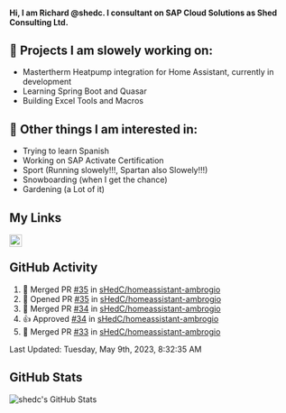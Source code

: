 #### Hi, I am Richard @shedc. I consultant on SAP Cloud Solutions as Shed Consulting Ltd.

## 👋 Projects I am slowely working on:
- Mastertherm Heatpump integration for Home Assistant, currently in development
- Learning Spring Boot and Quasar
- Building Excel Tools and Macros

## 👀 Other things I am interested in:
- Trying to learn Spanish
- Working on SAP Activate Certification
- Sport (Running slowely!!!, Spartan also Slowely!!!)
- Snowboarding (when I get the chance)
- Gardening (a Lot of it)

## My Links
[<img align="left" alt="shedc | LinkedIn" width="22px" src="https://cdn.jsdelivr.net/npm/simple-icons@v3/icons/linkedin.svg" />][linkedin]

<br/>

## GitHub Activity
<!--RECENT_ACTIVITY:start-->
1. 🎉 Merged PR [#35](https://github.com/sHedC/homeassistant-ambrogio/pull/35) in [sHedC/homeassistant-ambrogio](https://github.com/sHedC/homeassistant-ambrogio)
2. 💪 Opened PR [#35](https://github.com/sHedC/homeassistant-ambrogio/pull/35) in [sHedC/homeassistant-ambrogio](https://github.com/sHedC/homeassistant-ambrogio)
3. 🎉 Merged PR [#34](https://github.com/sHedC/homeassistant-ambrogio/pull/34) in [sHedC/homeassistant-ambrogio](https://github.com/sHedC/homeassistant-ambrogio)
4. 👍 Approved [#34](https://github.com/sHedC/homeassistant-ambrogio/pull/34#pullrequestreview-1415871409) in [sHedC/homeassistant-ambrogio](https://github.com/sHedC/homeassistant-ambrogio)
5. 🎉 Merged PR [#33](https://github.com/sHedC/homeassistant-ambrogio/pull/33) in [sHedC/homeassistant-ambrogio](https://github.com/sHedC/homeassistant-ambrogio)
<!--RECENT_ACTIVITY:end-->
<!--RECENT_ACTIVITY:last_update-->
Last Updated: Tuesday, May 9th, 2023, 8:32:35 AM
<!--RECENT_ACTIVITY:last_update_end-->

## GitHub Stats
<img align="left" alt="shedc's GitHub Stats" src="https://github-readme-stats.vercel.app/api?username=shedc&show_icons=true&hide_title=true" />

[linkedin]: https://www.linkedin.com/in/richard-holmes-3314251/
